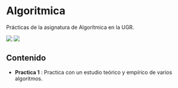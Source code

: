 # Algoritmica

Prácticas de la asignatura de Algorítmica en la UGR.

[![](https://img.shields.io/badge/license-GNU-blue.svg)](http://www.gnu.org/copyleft/gpl.html)
[![](https://img.shields.io/badge/university-Granada-orange.svg)](http://www.ugr.es/)

## Contenido

- **Practica 1** : Practica con un estudio teórico y empírico de varios algoritmos.
